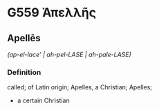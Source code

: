 # G559 Ἀπελλῆς

## Apellēs

_(ap-el-lace' | ah-pel-LASE | ah-pale-LASE)_

### Definition

called; of Latin origin; Apelles, a Christian; Apelles; 

- a certain Christian
